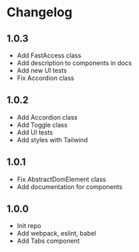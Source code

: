 # Changelog

## 1.0.3
*   Add FastAccess class
*   Add description to components in docs
*   Add new UI tests
*   Fix Accordion class

## 1.0.2
*   Add Accordion class
*   Add Toggle class
*   Add UI tests
*   Add styles with Tailwind

## 1.0.1
*   Fix AbstractDomElement class
*   Add documentation for components

## 1.0.0
*   Init repo
*   Add webpack, eslint, babel
*   Add Tabs component